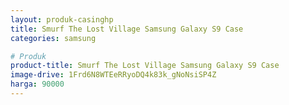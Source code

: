 ```yaml
---
layout: produk-casinghp
title: Smurf The Lost Village Samsung Galaxy S9 Case
categories: samsung

# Produk
product-title: Smurf The Lost Village Samsung Galaxy S9 Case
image-drive: 1Frd6N8WTEeRRyoDQ4k83k_gNoNsiSP4Z
harga: 90000
---
```

